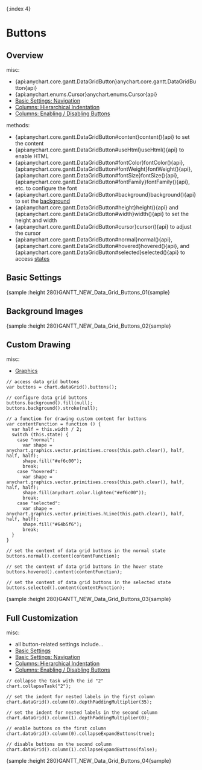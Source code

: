 {:index 4}
# Buttons

## Overview

misc:

* {api:anychart.core.gantt.DataGridButton}anychart.core.gantt.DataGridButton{api}
* {api:anychart.enums.Cursor}anychart.enums.Cursor{api}
* [Basic Settings: Navigation](../Basic_Settings#navigation)
* [Columns: Hierarchical Indentation](Columns#hierarchical_indentation)
* [Columns: Enabling / Disabling Buttons](Columns#enabling_/_disabling_buttons)

methods:

* {api:anychart.core.gantt.DataGridButton#content}content(){api} to set the content
* {api:anychart.core.gantt.DataGridButton#useHtml}useHtml(){api} to enable HTML
* {api:anychart.core.gantt.DataGridButton#fontColor}fontColor(){api}, {api:anychart.core.gantt.DataGridButton#fontWeight}fontWeight(){api}, {api:anychart.core.gantt.DataGridButton#fontSize}fontSize(){api}, {api:anychart.core.gantt.DataGridButton#fontFamily}fontFamily(){api}, etc. to configure the font
* {api:anychart.core.gantt.DataGridButton#background}background(){api} to set the [background](../../Appearance_Settings/Background)
* {api:anychart.core.gantt.DataGridButton#height}height(){api} and {api:anychart.core.gantt.DataGridButton#width}width(){api} to set the height and width
* {api:anychart.core.gantt.DataGridButton#cursor}cursor(){api} to adjust the cursor
* {api:anychart.core.gantt.DataGridButton#normal}normal(){api}, {api:anychart.core.gantt.DataGridButton#hovered}hovered(){api}, and {api:anychart.core.gantt.DataGridButton#selected}selected(){api} to access [states](../../Common_Settings/Interactivity/States)

## Basic Settings

{sample :height 280}GANTT\_NEW\_Data\_Grid\_Buttons\_01{sample}

## Background Images

{sample :height 280}GANTT\_NEW\_Data\_Grid\_Buttons\_02{sample}

## Custom Drawing

misc:

* [Graphics](../../Graphics)

```
// access data grid buttons
var buttons = chart.dataGrid().buttons();

// configure data grid buttons
buttons.background().fill(null);
buttons.background().stroke(null);

// a function for drawing custom content for buttons
var contentFunction = function () {
  var half = this.width / 2;
  switch (this.state) {
    case "normal":
      var shape = anychart.graphics.vector.primitives.cross(this.path.clear(), half, half, half);
      shape.fill("#ef6c00");
      break;
    case "hovered":
      var shape = anychart.graphics.vector.primitives.cross(this.path.clear(), half, half, half);
      shape.fill(anychart.color.lighten("#ef6c00"));
      break;
    case "selected":
      var shape = anychart.graphics.vector.primitives.hLine(this.path.clear(), half, half, half);
      shape.fill("#64b5f6");
      break;
  }
}

// set the content of data grid buttons in the normal state
buttons.normal().content(contentFunction);

// set the content of data grid buttons in the hover state
buttons.hovered().content(contentFunction);

// set the content of data grid buttons in the selected state
buttons.selected().content(contentFunction);
```

{sample :height 280}GANTT\_NEW\_Data\_Grid\_Buttons\_03{sample}

## Full Customization

misc:

* all button-related settings include...
* [Basic Settings](#basic_settings)
* [Basic Settings: Navigation](../Basic_Settings#navigation)
* [Columns: Hierarchical Indentation](Columns#hierarchical_indentation)
* [Columns: Enabling / Disabling Buttons](Columns#enabling_/_disabling_buttons)


```
// collapse the task with the id "2"
chart.collapseTask("2");
```

```
// set the indent for nested labels in the first column
chart.dataGrid().column(0).depthPaddingMultiplier(35);

// set the indent for nested labels in the second column
chart.dataGrid().column(1).depthPaddingMultiplier(0);
```

```
// enable buttons on the first column
chart.dataGrid().column(0).collapseExpandButtons(true);

// disable buttons on the second column
chart.dataGrid().column(1).collapseExpandButtons(false);
```

{sample :height 280}GANTT\_NEW\_Data\_Grid\_Buttons\_04{sample}